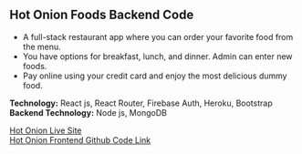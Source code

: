 ## Hot Onion Foods Backend Code

* A full-stack restaurant app where you can order your favorite food from the menu.
* You have options for breakfast, lunch, and dinner. Admin can enter new foods.
* Pay online using your credit card and enjoy the most delicious dummy food.

__Technology:__ React js, React Router, Firebase Auth, Heroku, Bootstrap          
__Backend Technology:__ Node js, MongoDB

[Hot Onion Live Site](https://hot-onion-foods.web.app/ "Hot Onion Foods Live Site Link.")     
[Hot Onion Frontend Github Code Link](https://github.com/Maruf51/Hot-Onion-Foods "Hot Onion Foods Frontend Code Github Link.")
